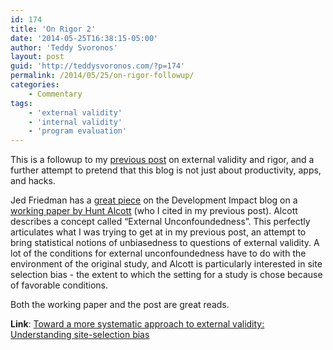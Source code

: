 ```yaml
---
id: 174
title: 'On Rigor 2'
date: '2014-05-25T16:38:15-05:00'
author: 'Teddy Svoronos'
layout: post
guid: 'http://teddysvoronos.com/?p=174'
permalink: /2014/05/25/on-rigor-followup/
categories:
    - Commentary
tags:
    - 'external validity'
    - 'internal validity'
    - 'program evaluation'
---
```


<p>This is a followup to my <a href="http://teddysvoronos.com/2014/02/23/on-rigor-2/" title="On Rigor | Teddy Svoronos">previous post</a> on external validity and rigor, and a further attempt to pretend that this blog is not just about productivity, apps, and hacks.</p>

<p>Jed Friedman has a <a href="http://blogs.worldbank.org/impactevaluations/towards-more-systematic-approach-external-validity-understanding-site-selection-bias" title="Towards a more systematic approach to external validity: understanding site-selection bias | Impact Evaluations">great piece</a> on the Development Impact blog on a <a href="http://www.nber.org/papers/w18373" title="Site Selection Bias in Program Evaluation">working paper by Hunt Alcott</a> (who I cited in my previous post). Alcott describes a concept called &ldquo;External Unconfoundedness&rdquo;. This perfectly articulates what I was trying to get at in my previous post, an attempt to bring statistical notions of unbiasedness to questions of external validity. A lot of the conditions for external unconfoundedness have to do with the environment of the original study, and Alcott is particularly interested in site selection bias - the extent to which the setting for a study is chose because of favorable conditions.</p>

<p>Both the working paper and the post are great reads.</p>

<p><strong>Link</strong>: <a href="http://blogs.worldbank.org/impactevaluations/towards-more-systematic-approach-external-validity-understanding-site-selection-bias" title="Towards a more systematic approach to external validity: understanding site-selection bias | Impact Evaluations">Toward a more systematic approach to external validity: Understanding site-selection bias</a></p>